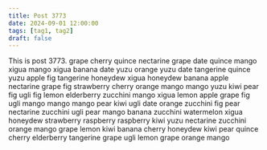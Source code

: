 ```yaml
---
title: Post 3773
date: 2024-09-01 12:00:00
tags: [tag1, tag2]
draft: false
---
```

This is post 3773.
grape
cherry
quince
nectarine
grape
date
quince
mango
xigua
mango
xigua
banana
date
yuzu
orange
yuzu
date
tangerine
quince
yuzu
apple
fig
tangerine
honeydew
xigua
honeydew
banana
apple
nectarine
grape
fig
strawberry
cherry
orange
mango
mango
yuzu
kiwi
pear
fig
ugli
fig
lemon
elderberry
zucchini
mango
xigua
lemon
apple
grape
fig
ugli
mango
mango
mango
pear
kiwi
ugli
date
orange
zucchini
fig
pear
nectarine
zucchini
ugli
pear
mango
banana
zucchini
watermelon
xigua
honeydew
strawberry
raspberry
raspberry
kiwi
yuzu
nectarine
zucchini
orange
mango
grape
lemon
kiwi
banana
cherry
honeydew
kiwi
pear
quince
cherry
elderberry
tangerine
grape
ugli
lemon
grape
orange
mango
